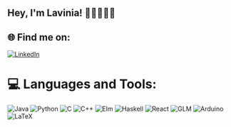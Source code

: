 <!--![](https://github.com/Lavg21/Lavg21/blob/main/header.gif) -->
## Hey, I'm Lavinia! 👋🏻👩🏻‍💻

## 🌐 Find me on:
[![LinkedIn](https://img.shields.io/badge/LinkedIn-%230077B5.svg?logo=linkedin&logoColor=white)](https://linkedin.com/in/lavinia-gavrilescu-47b624256) 

# 💻 Languages and Tools:
![Java](https://img.shields.io/badge/java-%23ED8B00.svg?style=plastic&logo=java&logoColor=white) ![Python](https://img.shields.io/badge/python-3670A0?style=plastic&logo=python&logoColor=ffdd54) ![C](https://img.shields.io/badge/c-%2300599C.svg?style=plastic&logo=c&logoColor=white) ![C++](https://img.shields.io/badge/c++-%2300599C.svg?style=plastic&logo=c%2B%2B&logoColor=white) ![Elm](https://img.shields.io/badge/Elm-60B5CC?style=plastic&logo=elm&logoColor=white) ![Haskell](https://img.shields.io/badge/Haskell-5e5086?style=plastic&logo=haskell&logoColor=white) ![React](https://img.shields.io/badge/react-%2320232a.svg?style=plastic&logo=react&logoColor=%2361DAFB) ![GLM](https://img.shields.io/badge/-GLM-orange) ![Arduino](https://img.shields.io/badge/-Arduino-00979D?style=plastic&logo=Arduino&logoColor=white) ![LaTeX](https://img.shields.io/badge/latex-%23008080.svg?style=plastic&logo=latex&logoColor=white)

<!-- ![](https://github.com/Lavg21/Lavg21/blob/main/giphy.webp) --?

# 📊 GitHub Stats:
<!--![](https://github-readme-stats.vercel.app/api?username=Lavg21&theme=nightowl&hide_border=false&include_all_commits=true&count_private=true)<br/> -->
<!-- ![](https://github-readme-stats.vercel.app/api/top-langs/?username=Lavg21&theme=nightowl&hide_border=false&include_all_commits=true&count_private=true&layout=compact) -->
<!--
---
[![](https://visitcount.itsvg.in/api?id=Lavg21&icon=8&color=6)](https://visitcount.itsvg.in) -->

<!-- Proudly created with GPRM ( https://gprm.itsvg.in ) -->
